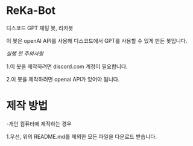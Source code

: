 # ReKa-Bot
디스코드 GPT 채팅 봇, 리카봇

이 봇은 openAI API를 사용해 디스코드에서 GPT를 사용할 수 있게 만든 봇입니다.

*실행 전 주의사항*

1.이 봇을 제작하려면 discord.com 계정이 필요합니다.

2.이 봇을 제작하려면 openai API가 있어야 됩니다.



# 제작 방법

-개인 컴퓨터에 제작하는 경우


1.우선, 위의 README.md를 제외한 모든 파일을 다운로드 받습니다.
